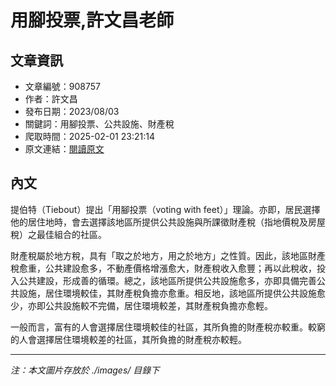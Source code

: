 # 用腳投票,許文昌老師

## 文章資訊
- 文章編號：908757
- 作者：許文昌
- 發布日期：2023/08/03
- 關鍵詞：用腳投票、公共設施、財產稅
- 爬取時間：2025-02-01 23:21:14
- 原文連結：[閱讀原文](https://real-estate.get.com.tw/Columns/detail.aspx?no=908757)

## 內文


提伯特（Tiebout）提出「用腳投票（voting with feet）」理論。亦即，居民選擇他的居住地時，會去選擇該地區所提供公共設施與所課徵財產稅（指地價稅及房屋稅）之最佳組合的社區。


財產稅屬於地方稅，具有「取之於地方，用之於地方」之性質。因此，該地區財產稅愈重，公共建設愈多，不動產價格增漲愈大，財產稅收入愈豐；再以此稅收，投入公共建設，形成善的循環。總之，該地區所提供公共設施愈多，亦即具備完善公共設施，居住環境較佳，其財產稅負擔亦愈重。相反地，該地區所提供公共設施愈少，亦即公共設施較不完備，居住環境較差，其財產稅負擔亦愈輕。


一般而言，富有的人會選擇居住環境較佳的社區，其所負擔的財產稅亦較重。較窮的人會選擇居住環境較差的社區，其所負擔的財產稅亦較輕。

---
*注：本文圖片存放於 ./images/ 目錄下*
